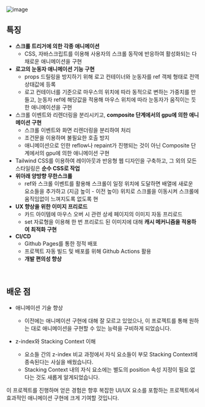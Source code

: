 ![image](https://github.com/jhchoi1182/portfolio/assets/116577489/a10cdad3-17e9-42a6-b82f-0cacc78c9b85)

## 특징
* **스크롤 트리거에 의한 각종 애니메이션**
   * CSS, 자바스크립트를 이용해 사용자의 스크롤 동작에 반응하여 활성화되는 다채로운 애니메이션을 구현
* **로고의 눈동자 애니메이션 기능 구현**
  * props 드릴링을 방지하기 위해 로고 컨테이너와 눈동자를 ref 객체 형태로 전역 상태값에 등록
  * 로고 컨테이너를 기준으로 마우스의 위치에 따라 동적으로 변하는 가중치를 만들고, 눈동자 ref에 해당값을 적용해 마우스 위치에 따라 눈동자가 움직이는 듯한 애니메이션을 구현
* 스크롤 이벤트와 리렌더링을 분리시키고, **composite 단계에서의 gpu에 의한 애니메이션 구현**
   * 스크롤 이벤트와 화면 리렌더링을 분리하여 처리
   * 조건문을 이용하며 불필요한 호출 방지
   * 애니메이션으로 인한 reflow나 repaint가 진행되는 것이 아닌 Composite 단계에서의 gpu에 의한 애니메이션 구현
* Tailwind CSS를 이용하여 레이아웃과 반응형 웹 디자인을 구축하고, 그 외의 모든 스타일링은 **순수 CSS로 작업**
* **위아래 양방향 무한스크롤**
  * ref와 스크롤 이벤트를 활용해 스크롤이 일정 위치에 도달하면 배열에 새로운 요소들을 추가하고 (지금 높이 - 이전 높이) 위치로 스크롤을 이동시켜 스크롤에 움직임없이 느껴지도록 없도록 현
* **UX 향상을 위한 이미지 프리로드**
  * 카드 아이템에 마우스 오버 시 관련 상세 페이지의 이미지 자동 프리로드
  * set 자료형을 이용해 한 번 프리로드 된 이미지에 대해 **캐시 메커니즘을 적용하여 최적화 구현**
* **CI/CD**
  * Github Pages를 통한 정적 배포
  * 프로젝트 자동 빌드 및 배포를 위해 Github Actions 활용
  * **개발 편의성 향상**

<br>

## 배운 점

* 애니메이션 기술 향상
   * 이전에는 애니메이션 구현에 대해 잘 모르고 있었으나, 이 프로젝트를 통해 원하는 대로 애니메이션을 구현할 수 있는 능력을 구비하게 되었습니다.

* z-index와 Stacking Context 이해
   * 요소들 간의 z-index 비교 과정에서 자식 요소들이 부모 Stacking Context에 종속된다는 사실을 배웠습니다.
   * Stacking Context 내의 자식 요소에는 별도의 position 속성 지정이 필요 없다는 것도 새롭게 알게되었습니다.

이 프로젝트를 진행하며 얻은 경험은 향후 복잡한 UI/UX 요소를 포함하는 프로젝트에서 효과적인 애니메이션 구현에 크게 기여할 것입니다.
